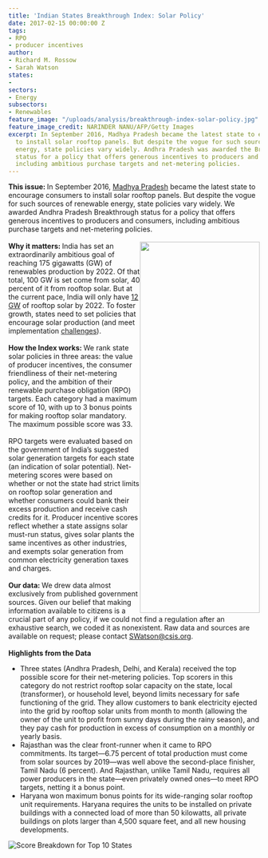 ```yaml
---
title: 'Indian States Breakthrough Index: Solar Policy'
date: 2017-02-15 00:00:00 Z
tags:
- RPO
- producer incentives
author:
- Richard M. Rossow
- Sarah Watson
states:
- 
sectors:
- Energy
subsectors:
- Renewables
feature_image: "/uploads/analysis/breakthrough-index-solar-policy.jpg"
feature_image_credit: NARINDER NANU/AFP/Getty Images
excerpt: In September 2016, Madhya Pradesh became the latest state to encourage consumers
  to install solar rooftop panels. But despite the vogue for such sources of renewable
  energy, state policies vary widely. Andhra Pradesh was awarded the Breakthrough
  status for a policy that offers generous incentives to producers and consumers,
  including ambitious purchase targets and net-metering policies.
---
```


<strong>This issue: </strong>In September 2016, <a href="http://www.mprenewable.nic.in/Decentralized%20RE%20Policy%20in%20English%2024.09.2016.pdf">Madhya Pradesh</a> became the latest state to encourage consumers to install solar rooftop panels. But despite the vogue for such sources of renewable energy, state policies vary widely. We awarded Andhra Pradesh Breakthrough status for a policy that offers generous incentives to producers and consumers, including ambitious purchase targets and net-metering policies.<br>
<br>
<img alt="" height="744" src="https://www.csis.org/s3/files/styles/wysiwyg_medium/public/assets/images/170215_bt_index11.jpg?itok=EsIQxcDX" style="float: right;width:240px;" typeof="foaf:Image">
<strong>Why it matters: </strong>India has set an extraordinarily ambitious goal of reaching 175 gigawatts (GW) of renewables production by 2022. Of that total, 100 GW is set come from solar, 40 percent of it from rooftop solar. But at the current pace, India will only have <a href="http://www.pv-tech.org/news/india-expected-to-reach-just-12gw-of-rooftop-solar-by-2022">12 GW</a> of rooftop solar by 2022. To foster growth, states need to set policies that encourage solar production (and meet implementation <a href="http://www.bridgetoindia.com/poor-implementation-net-metering-policies-poses-major-challenge-rooftop-solar/">challenges</a>).<br>
<br>
<strong>How the Index works: </strong>We rank state solar policies in three areas: the value of producer incentives, the consumer friendliness of their net-metering policy, and the ambition of their renewable purchase obligation (RPO) targets. Each category had a maximum score of 10, with up to 3 bonus points for making rooftop solar mandatory. The maximum possible score was 33.<br>
<br>
RPO targets were evaluated based on the government of India’s suggested solar generation targets for each state (an indication of solar potential). Net-metering scores were based on whether or not the state had strict limits on rooftop solar generation and whether consumers could bank their excess production and receive cash credits for it. Producer incentive scores reflect whether a state assigns solar must-run status, gives solar plants the same incentives as other industries, and exempts solar generation from common electricity generation taxes and charges.<br>
<br>
<strong>Our data: </strong>We drew data almost exclusively from published government sources. Given our belief that making information available to citizens is a crucial part of any policy, if we could not find a regulation after an exhaustive search, we coded it as nonexistent. Raw data and sources are available on request; please contact <a href="mailto:SWatson@csis.org">SWatson@csis.org</a>.<br>
<br>
<strong>Highlights from the Data</strong>

<ul>
	<li>Three states (Andhra Pradesh, Delhi, and Kerala) received the top possible score for their net-metering policies. Top scorers in this category do not restrict rooftop solar capacity on the state, local (transformer), or household level, beyond limits necessary for safe functioning of the grid. They allow customers to bank electricity ejected into the grid by rooftop solar units from month to month (allowing the owner of the unit to profit from sunny days during the rainy season), and they pay cash for production in excess of consumption on a monthly or yearly basis.</li>
	<li>Rajasthan was the clear front-runner when it came to RPO commitments. Its target—6.75 percent of total production must come from solar sources by 2019—was well above the second-place finisher, Tamil Nadu (6 percent). And Rajasthan, unlike Tamil Nadu, requires all power producers in the state—even privately owned ones—to meet RPO targets, netting it a bonus point.</li>
	<li>Haryana won maximum bonus points for its wide-ranging solar rooftop unit requirements. Haryana requires the units to be installed on private buildings with a connected load of more than 50 kilowatts, all private buildings on plots larger than 4,500 square feet, and all new housing developments.</li>
</ul>
<img alt="Score Breakdown for Top 10 States" src="https://csis-prod.s3.amazonaws.com/s3fs-public/170215_bt_index_2.jpg?I83lyLghjciN0N_VnNcqUY6WSjno14GI" typeof="foaf:Image">
